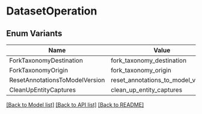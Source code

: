 # DatasetOperation

## Enum Variants

| Name | Value |
|---- | -----|
| ForkTaxonomyDestination | fork_taxonomy_destination |
| ForkTaxonomyOrigin | fork_taxonomy_origin |
| ResetAnnotationsToModelVersion | reset_annotations_to_model_version |
| CleanUpEntityCaptures | clean_up_entity_captures |


[[Back to Model list]](../README.md#documentation-for-models) [[Back to API list]](../README.md#documentation-for-api-endpoints) [[Back to README]](../README.md)


